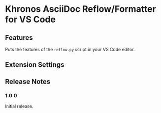# Khronos AsciiDoc Reflow/Formatter for VS Code

<!--
Copyright 2021, Collabora, Ltd.

SPDX-License-Identifier: MIT
-->

## Features

Puts the features of the `reflow.py` script in your VS Code editor.

## Extension Settings

<!--
This extension contributes the following settings:

* `myExtension.enable`: enable/disable this extension
* `myExtension.thing`: set to `blah` to do something

-->

## Release Notes

### 1.0.0

Initial release.
